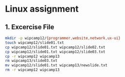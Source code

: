 # Linux assignment

## 1. Excercise File

```bash
mkdir -p wipcamp12/{programmer,website,network,ux-ui}
touch wipcamp12/slide01.txt
cp wipcamp12/slide01.txt wipcamp12/slide02.txt
cp wipcamp12/slide01.txt wipcamp12/slide03.txt
cp -r wipcamp12 wipcamp13
rm wipcamp13/slide03.txt
mv wipcamp12/slide01.txt wipcamp13/newslide.txt
rm -r wipcamp12 wipcamp13
```
